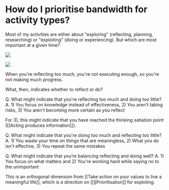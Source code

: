 # How do I prioritise bandwidth for activity types?
Most of my activities are either about "exploring" (reflecting, planning, researching) or "exploiting" (doing or experiencing). But which are most important at a given time?

![](https://miro.medium.com/max/700/1*mjsiFiEYkl8TugzSQELVIQ.png)

![](https://miro.medium.com/max/700/1*aIRjH9GzOrPm-wNM9FhlDg.png)



When you're reflecting too much, you're not executing enough, so you're not making much progress.

What, then, indicates whether to reflect or do?

Q. What might indicate that you're reflecting too much and doing too little?
A. 1) You focus on knowledge instead of effectiveness, 2) You aren't taking risks, 3) You aren't becoming more certain as you reflect

For 3), this might indicate that you have reached the thinking satiation point ([[Acting produces information]]).

Q. What might indicate that you're doing too much and reflecting too little?
A. 1) You waste your time on things that are meaningless, 2) What you do isn't effective, 3) You repeat the same mistakes

Q. What might indicate that you’re balancing reflecting and doing well?
A. 1) You focus on what matters and 2) You're working hard while saying no to the unimportant

This is an orthogonal dimension from [[Take action on your values to live a meaningful life]], which is a direction on [[§Prioritisation]] for exploting.

<!-- #p0 -->

<!-- {BearID:EB537B74-5BD2-4B9B-BAD2-4FC265458755-3149-00001641748019B6} -->
